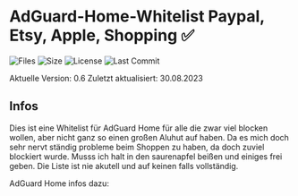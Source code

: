 # AdGuard-Home-Whitelist Paypal, Etsy, Apple, Shopping ✅
![Files](https://img.shields.io/github/directory-file-count/hl2guide/adguard-home-whitelist?style=for-the-badge)
![Size](https://img.shields.io/github/repo-size/hl2guide/adguard-home-whitelist?style=for-the-badge)
![License](https://img.shields.io/github/license/hl2guide/adguard-home-whitelist?style=for-the-badge)
![Last Commit](https://img.shields.io/github/last-commit/hl2guide/adguard-home-whitelist?style=for-the-badge)

Aktuelle Version: 0.6
Zuletzt aktualisiert: 30.08.2023

## Infos

Dies ist eine Whitelist für AdGuard Home für alle die zwar viel blocken wollen, aber nicht ganz so einen großen Aluhut auf haben. Da es mich doch sehr nervt ständig probleme beim Shoppen zu haben, da doch zuviel blockiert wurde. Musss ich halt in den saurenapfel beißen und einiges frei geben. Die Liste ist nie akutell und auf keinen falls vollständig. 


AdGuard Home infos dazu: 


